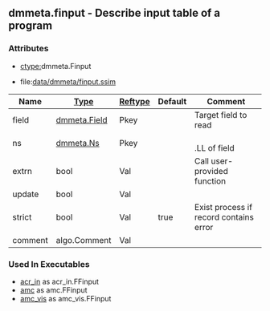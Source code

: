 ## dmmeta.finput - Describe input table of a program


### Attributes
<a href="#attributes"></a>
* [ctype:](/txt/ssimdb/dmmeta/ctype.md)dmmeta.Finput

* file:[data/dmmeta/finput.ssim](/data/dmmeta/finput.ssim)

|Name|[Type](/txt/ssimdb/dmmeta/ctype.md)|[Reftype](/txt/ssimdb/dmmeta/reftype.md)|Default|Comment|
|---|---|---|---|---|
|field|[dmmeta.Field](/txt/ssimdb/dmmeta/field.md)|Pkey||Target field to read|
|ns|[dmmeta.Ns](/txt/ssimdb/dmmeta/ns.md)|Pkey||<br>.LL of field|
|extrn|bool|Val||Call user-provided function|
|update|bool|Val|
|strict|bool|Val|true|Exist process if record contains error|
|comment|algo.Comment|Val|

### Used In Executables
<a href="#used-in-executables"></a>
* [acr_in](/txt/exe/acr_in/README.md) as acr_in.FFinput
* [amc](/txt/exe/amc/README.md) as amc.FFinput
* [amc_vis](/txt/exe/amc_vis/README.md) as amc_vis.FFinput


